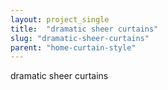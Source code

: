 ```yaml
---
layout: project_single
title:  "dramatic sheer curtains"
slug: "dramatic-sheer-curtains"
parent: "home-curtain-style"
---
```

dramatic sheer curtains